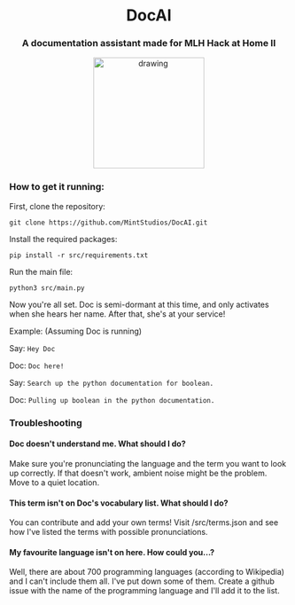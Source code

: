<h1 align="center">DocAI</h1>
<h3 align="center">A documentation assistant made for MLH Hack at Home II</h3>
<p align="center">
<img src="https://user-images.githubusercontent.com/54677274/116788609-92c34400-aa78-11eb-93e3-e49d4aae68f4.png" alt="drawing" align="center" width="200" height="200"/>
</p>

### How to get it running:

First, clone the repository:

`git clone https://github.com/MintStudios/DocAI.git`

Install the required packages:

`pip install -r src/requirements.txt`

Run the main file:

`python3 src/main.py`

Now you're all set. Doc is semi-dormant at this time, and only activates when she hears her name. After that, she's at your service!

Example:
(Assuming Doc is running)

Say: `Hey Doc`

Doc: `Doc here!`

Say: `Search up the python documentation for boolean.`

Doc: `Pulling up boolean in the python documentation.`

### Troubleshooting
#### Doc doesn't understand me. What should I do?
Make sure you're pronunciating the language and the term you want to look up correctly. If that doesn't work, ambient noise might be the problem. Move to a quiet location.

#### This term isn't on Doc's vocabulary list. What should I do?
You can contribute and add your own terms! Visit /src/terms.json and see how I've listed the terms with possible pronunciations.

#### My favourite language isn't on here. How could you...?
Well, there are about 700 programming languages (according to Wikipedia) and I can't include them all. I've put down some of them. Create a github issue with the name of the programming language and I'll add it to the list.
